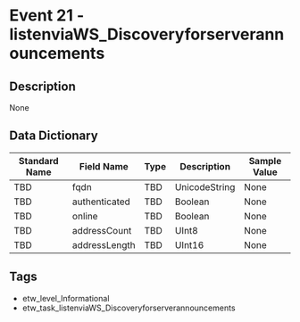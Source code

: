 # Event 21 - listenviaWS_Discoveryforserverannouncements

## Description
None

## Data Dictionary
|Standard Name|Field Name|Type|Description|Sample Value|
|---|---|---|---|---|
|TBD|fqdn|TBD|UnicodeString|None|None|
|TBD|authenticated|TBD|Boolean|None|None|
|TBD|online|TBD|Boolean|None|None|
|TBD|addressCount|TBD|UInt8|None|None|
|TBD|addressLength|TBD|UInt16|None|None|

## Tags
* etw_level_Informational
* etw_task_listenviaWS_Discoveryforserverannouncements